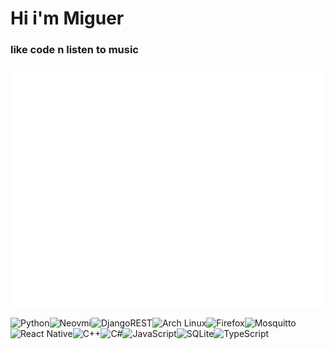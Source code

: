 # Hi i'm Miguer
### like code n listen to music

![Metrics](/github-metrics.svg)


![Python](https://img.shields.io/badge/python-3670A0?style=for-the-badge&logo=python&logoColor=crimson&color=black)![Neovmi](https://img.shields.io/badge/NeoVim-%2357A143.svg?&style=for-the-badge&logo=neovim&logoColor=crimson&color=black)![DjangoREST](https://img.shields.io/badge/DJANGO-REST-ff1709?style=for-the-badge&logo=django&logoColor=crimson&color=crimson&labelColor=black)![Arch Linux](https://img.shields.io/badge/Arch_Linux-1793D1?style=for-the-badge&logo=arch-linux&logoColor=crimson&color=black)![Firefox](https://img.shields.io/badge/Firefox-FF7139?style=for-the-badge&logo=Firefox-Browser&logoColor=crimson&color=black)![Mosquitto](https://img.shields.io/badge/mosquitto-%233C5280.svg?style=for-the-badge&logo=eclipsemosquitto&logoColor=crimson&color=black)![React Native](https://img.shields.io/badge/react_native-%2320232a.svg?style=for-the-badge&logo=react&logoColor=crimson&color=black)![C++](https://img.shields.io/badge/c++-%2300599C.svg?style=for-the-badge&logo=c%2B%2B&logoColor=crimson&color=black)![C#](https://img.shields.io/badge/c%23-%23239120.svg?style=for-the-badge&logo=c-sharp&logoColor=crimson&color=black)![JavaScript](https://img.shields.io/badge/javascript-%23323330.svg?style=for-the-badge&logo=javascript&logoColor=crimson&color=black)![SQLite](https://img.shields.io/badge/sqlite-%2307405e.svg?style=for-the-badge&logo=sqlite&logoColor=crimson&color=black)![TypeScript](https://shields.io/badge/TypeScript-3178C6?style=for-the-badge&logo=TypeScript&logoColor=crimson&color=black)

